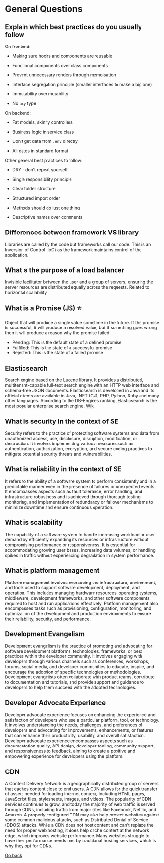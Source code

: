 # General Questions

## Explain which best practices do you usually follow

On frontend:

- Making sure hooks and components are reusable

- Functional components over class components

- Prevent unnecessary renders through memoisation

- Interface segregation principle (smaller interfaces to make a big one)

- Immutability over mutability

- No `any` type

On backend:

- Fat models, skinny controllers

- Business logic in service class

- Don’t get data from `.env` directly

- All dates in standard format

Other general best practices to follow:

- DRY - don’t repeat yourself

- Single responsibility principle

- Clear folder structure

- Structured import order

- Methods should do just one thing

- Descriptive names over comments

## Differences between framework VS library

Libraries are called by the code but frameworks call our code. This is an Inversion of Control (IoC) as the framework maintains control of the application.

## What's the purpose of a load balancer

Invisible facilitator between the user and a group of servers, ensuring the server resources are distributed equally across the requests. Related to horizontal scalability.

## What is a Promise (JS) ⭐

Object that will produce a single value sometime in the future. If the promise is successful, it will produce a resolved value, but if something goes wrong then it will produce a reason why the promise failed.

- Pending: This is the default state of a defined promise
- Fulfilled: This is the state of a successful promise
- Rejected: This is the state of a failed promise

## Elasticsearch

Search engine based on the Lucene library. It provides a distributed, multitenant-capable full-text search engine with an HTTP web interface and schema-free JSON documents. Elasticsearch is developed in Java and its official clients are available in Java, .NET (C#), PHP, Python, Ruby and many other languages. According to the DB-Engines ranking, Elasticsearch is the most popular enterprise search engine. [Wiki](https://en.wikipedia.org/wiki/Elasticsearch).

## What is security in the context of SE

Security refers to the practice of protecting software systems and data from unauthorized access, use, disclosure, disruption, modification, or destruction. It involves implementing various measures such as authentication, authorization, encryption, and secure coding practices to mitigate potential security threats and vulnerabilities.

## What is reliability in the context of SE

It refers to the ability of a software system to perform consistently and in a predictable manner even in the presence of failures or unexpected events. It encompasses aspects such as fault tolerance, error handling, and infrastructure robustness and is achieved through thorough testing, monitoring, and implementation of redundancy or failover mechanisms to minimize downtime and ensure continuous operation.

## What is scalability

The capability of a software system to handle increasing workload or user demand by efficiently expanding its resources or infrastructure without compromising performance or responsiveness. It is essential for accommodating growing user bases, increasing data volumes, or handling spikes in traffic without experiencing degradation in system performance.

## What is platform management

Platform management involves overseeing the infrastructure, environment, and tools used to support software development, deployment, and operation. This includes managing hardware resources, operating systems, middleware, development frameworks, and other software components required to host and run applications effectively. Platform management also encompasses tasks such as provisioning, configuration, monitoring, and optimization of the development and production environments to ensure their reliability, security, and performance.

## Development Evangelism

Development evangelism is the practice of promoting and advocating for software development platforms, technologies, frameworks, or best practices within the developer community. It involves engaging with developers through various channels such as conferences, workshops, forums, social media, and developer communities to educate, inspire, and encourage the adoption of specific technologies or methodologies. Development evangelists often collaborate with product teams, contribute to documentation and tutorials, and provide support and guidance to developers to help them succeed with the adopted technologies.

## Developer Advocate Experience

Developer advocate experience focuses on enhancing the experience and satisfaction of developers who use a particular platform, tool, or technology. It involves understanding the needs, challenges, and preferences of developers and advocating for improvements, enhancements, or features that can enhance their productivity, usability, and overall satisfaction. Developer advocate experience encompasses aspects such as documentation quality, API design, developer tooling, community support, and responsiveness to feedback, aiming to create a positive and empowering experience for developers using the platform.

## CDN

A Content Delivery Network is a geographically distributed group of servers that caches content close to end users. A CDN allows for the quick transfer of assets needed for loading Internet content, including HTML pages, JavaScript files, stylesheets, images, and videos. The popularity of CDN services continues to grow, and today the majority of web traffic is served through CDNs, including traffic from major sites like Facebook, Netflix, and Amazon. A properly configured CDN may also help protect websites against some common malicious attacks, such as Distributed Denial of Service (DDOS) attacks. While a CDN does not host content and can’t replace the need for proper web hosting, it does help cache content at the network edge, which improves website performance. Many websites struggle to have their performance needs met by traditional hosting services, which is why they opt for CDNs.

[Go back](https://github.com/guillermo-segura/tech-interview-questions)
